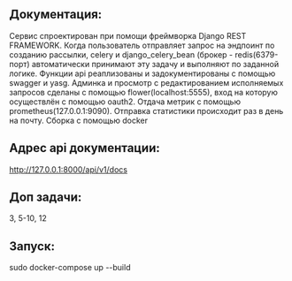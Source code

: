 ## Документация:
Сервис спроектирован при помощи фреймворка Django REST FRAMEWORK. Когда пользователь отправляет запрос на эндпоинт по созданию рассылки, celery и django_celery_bean (брокер - redis(6379-порт) автоматически принимают эту задачу и выполняют по заданной логике. Функции api реаплизованы и задокументированы с помощью swagger и yasg. Админка и просмотр с редактированием исполняемых запросов сделаны с помощью flower(localhost:5555), вход на которую осуществлён с помощью oauth2. Отдача метрик с помощью prometheus(127.0.0.1:9090). Отправка статистики происходит раз в день на почту. Сборка с помощью docker
## Адрес api документации:
http://127.0.0.1:8000/api/v1/docs
## Доп задачи:
3, 5-10, 12
## Запуск:
sudo docker-compose up --build 




